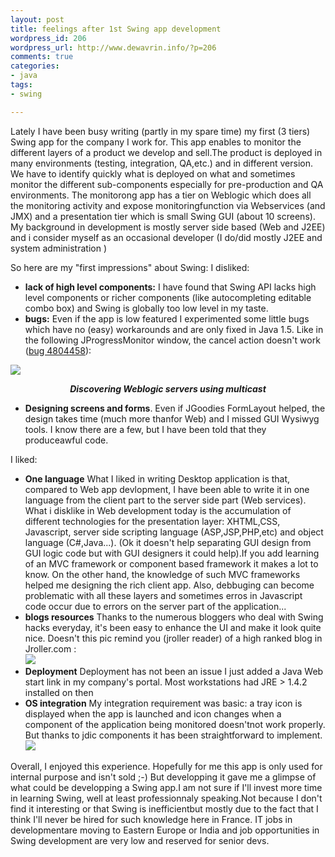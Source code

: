 ```yaml
--- 
layout: post
title: feelings after 1st Swing app development
wordpress_id: 206
wordpress_url: http://www.dewavrin.info/?p=206
comments: true
categories: 
- java
tags:
- swing

---
```


Lately I have been busy writing (partly in my spare time) my first (3 tiers) Swing app  for the company I work for. This app enables to monitor the different layers of a product we develop and sell.The product is deployed in many environments (testing, integration, QA,etc.) and in different version. We have to identify quickly what is deployed on what and sometimes monitor the different sub-components especially for pre-production and QA environments. The monitorong app has a tier on Weblogic which does all the monitoring activity and expose monitoringfunction via Webservices (and JMX) and a presentation tier which is small Swing GUI (about 10 screens).  My background in development is mostly server side based (Web and J2EE) and i consider myself as an occasional developer (I do/did mostly J2EE and system administration )

 So here are my "first impressions" about Swing:
I disliked:<br />
- **lack of high level components:** I have found that Swing API lacks high level components or richer components (like autocompleting editable combo box) and Swing is globally too low level in my taste.
- **bugs:** Even if the app is low featured I experimented some little bugs which have no (easy) workarounds and are only fixed in Java 1.5. Like in the following JProgressMonitor window, the cancel action doesn&#39;t work ([bug 4804458](http://bugs.sun.com/bugdatabase/view_bug.do?bug_id=4804458)):

![](http://www.jroller.com/resources/l/ldewavrin/connect_diag.png)
<div align="center"><b><i>Discovering Weblogic servers using multicast</i></b></div>

- **Designing screens and forms**. Even if JGoodies FormLayout helped, the design takes time (much more thanfor Web) and I missed GUI Wysiwyg tools. I know there are a few, but I have been told that they produceawful code.

I liked:
- **One language** What I liked in writing Desktop application is that, compared to Web app devlopment, I have been able to write it in one language from the client part to the server side part (Web services). What i disklike in Web development today is the accumulation of different technologies for the presentation layer: XHTML,CSS, Javascript, server side scripting language (ASP,JSP,PHP,etc) and object language (C#,Java...). (Ok it doesn&#39;t help separating GUI design from GUI logic code but with GUI designers it could help).If you add learning of an MVC framework or component based framework it makes a lot to know. On the other hand, the knowledge of such MVC frameworks helped me designing the rich client app. Also, debbuging can become problematic with all these layers and sometimes erros in Javascript code occur due to errors on the server  part of the application... 
- **blogs resources** Thanks to the numerous bloggers who deal with Swing hacks everyday, it&#39;s been easy to enhance the UI and make it look quite nice. Doesn&#39;t this pic remind you (jroller reader) of a high ranked blog in Jroller.com :<br />![](http://www.jroller.com/resources/l/ldewavrin/ealisdiag.png)
- **Deployment** Deployment has not been an issue I just added a Java Web start link in my company&#39;s portal. Most workstations had JRE &gt; 1.4.2 installed on then
- **OS integration** My integration requirement was basic: a tray icon is displayed when the app is launched and icon changes when a component of the application being monitored doesn&#39;tnot work properly. But thanks to jdic components it has been straightforward to implement.<br />![](http://www.jroller.com/resources/l/ldewavrin/tray.PNG)

Overall, I enjoyed this experience. Hopefully for me this app is only used for internal purpose and isn't sold ;-) But developping it gave me a glimpse of what could be developping a Swing app.I am not sure if I'll invest more time in learning Swing, well at least professionnaly speaking.Not because I don't find it interesting or that Swing is inefficientbut mostly due to the fact that I think I'll never be hired for such knowledge here in France. IT jobs in developmentare moving to Eastern Europe or India and job opportunities in Swing development are very low and reserved for senior devs.
